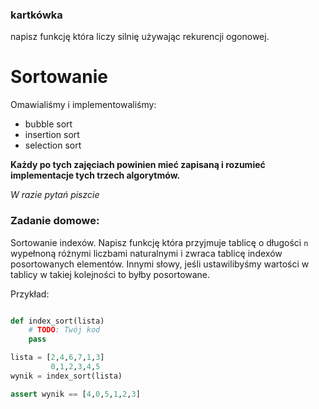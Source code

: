 ### kartkówka
napisz funkcję która liczy silnię używając rekurencji ogonowej.

# Sortowanie

Omawialiśmy i implementowaliśmy:
- bubble sort
- insertion sort
- selection sort

**Każdy po tych zajęciach powinien mieć zapisaną i rozumieć implementacje tych trzech algorytmów.**

*W razie pytań piszcie*

### Zadanie domowe:
Sortowanie indexów.
Napisz funkcję która przyjmuje tablicę o długości `n` wypełnoną różnymi liczbami naturalnymi i zwraca tablicę indexów posortowanych elementów. Innymi słowy, jeśli ustawilibyśmy wartości w tablicy w takiej kolejności to byłby posortowane.

Przykład:
```python

def index_sort(lista)
    # TODO: Twój kod
    pass

lista = [2,4,6,7,1,3]
         0,1,2,3,4,5
wynik = index_sort(lista)

assert wynik == [4,0,5,1,2,3]
```




<!-- Bajtek ma cały garaż zawalony pudłami i potrzebuje pomocy w porządkach. W tej chwili wszystkie pudła leżą na ziemi. Bajtek próbował ustawiać je jedne na drugim ale gdy ustawia z nich wierze, pudła spadają mu na głowę. Żeby temu zapobiec, trzeba zawsze się upewnić że pudło które stawiamy na górze jest mniejsze na którym je stawiamy.

Przykładowe pudło:

![pudło](https://szaloneliczby.pl/wp-content/uploads/2016/09/wysokosc-szerokosc-dlugosc-prostopadloscianu-rys.png)

np. Gdy mamy pudło o wymiarach: `5 x 6 x 4` (długość x szerokość x wysokość)

to możemy je postawić na pudle o wymiarach `6 x 6 x 3`. 

Ale nie wolno nam ustawić go na pudle o wymiarach `5 x 5 x 10` ponieważ ma mniejszą szerokość.


Napisz program który przeczyta  -->